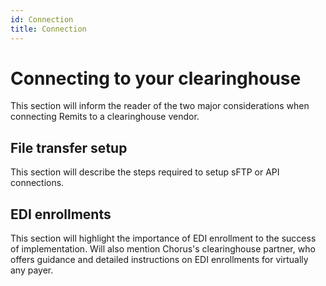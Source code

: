 ```yaml
---
id: Connection
title: Connection
---
```


# **Connecting to your clearinghouse**
This section will inform the reader of the two major considerations when connecting Remits to a clearinghouse vendor.

## File transfer setup
This section will describe the steps required to setup sFTP or API connections.

## EDI enrollments
This section will highlight the importance of EDI enrollment to the success of implementation.  Will also mention Chorus's clearinghouse partner, who offers guidance and detailed instructions on EDI enrollments for virtually any payer.